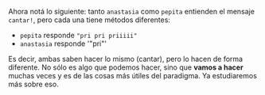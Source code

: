 Ahora notá lo siguiente: tanto `anastasia` como `pepita` entienden el mensaje `cantar!`, pero cada una tiene métodos diferentes:

* `pepita` responde `"pri pri priiiii"`
* `anastasia` responde '"pri"'

Es decir, ambas saben hacer lo mismo (cantar), pero lo hacen de forma diferente. No sólo es algo que podemos hacer, sino que **vamos a hacer** muchas veces y es de las cosas más útiles del paradigma. Ya estudiaremos más sobre eso.